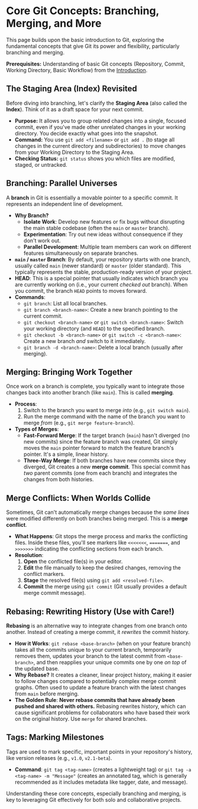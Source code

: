 # Core Git Concepts: Branching, Merging, and More

This page builds upon the basic introduction to Git, exploring the fundamental concepts that give Git its power and flexibility, particularly branching and merging.

**Prerequisites:** Understanding of basic Git concepts (Repository, Commit, Working Directory, Basic Workflow) from the [Introduction](./git-introduction.md).

## The Staging Area (Index) Revisited

Before diving into branching, let's clarify the **Staging Area** (also called the **Index**). Think of it as a draft space for your next commit.

- **Purpose:** It allows you to group related changes into a single, focused commit, even if you've made other unrelated changes in your working directory. You decide exactly what goes into the snapshot.
- **Command:** You use `git add <filename>` or `git add .` (to stage all changes in the current directory and subdirectories) to move changes from your Working Directory to the Staging Area.
- **Checking Status:** `git status` shows you which files are modified, staged, or untracked.

## Branching: Parallel Universes

A **branch** in Git is essentially a movable pointer to a specific commit. It represents an independent line of development.

- **Why Branch?**
    - **Isolate Work**: Develop new features or fix bugs without disrupting the main stable codebase (often the `main` or `master` branch).
    - **Experimentation**: Try out new ideas without consequence if they don't work out.
    - **Parallel Development**: Multiple team members can work on different features simultaneously on separate branches.
- **`main` / `master` Branch**: By default, your repository starts with one branch, usually called `main` (newer standard) or `master` (older standard). This typically represents the stable, production-ready version of your project.
- **HEAD**: This is a special pointer that usually indicates which branch you are currently working on (i.e., your current *checked out* branch). When you commit, the branch `HEAD` points to moves forward.
- **Commands**:
    - `git branch`: List all local branches.
    - `git branch <branch-name>`: Create a new branch pointing to the current commit.
    - `git checkout <branch-name>` or `git switch <branch-name>`: Switch your working directory (and `HEAD`) to the specified branch.
    - `git checkout -b <branch-name>` or `git switch -c <branch-name>`: Create a new branch *and* switch to it immediately.
    - `git branch -d <branch-name>`: Delete a local branch (usually after merging).

## Merging: Bringing Work Together

Once work on a branch is complete, you typically want to integrate those changes back into another branch (like `main`). This is called **merging**.

- **Process**:
    1.  Switch to the branch you want to merge *into* (e.g., `git switch main`).
    2.  Run the merge command with the name of the branch you want to merge *from* (e.g., `git merge feature-branch`).
- **Types of Merges**:
    * **Fast-Forward Merge**: If the target branch (`main`) hasn't diverged (no new commits) since the feature branch was created, Git simply moves the `main` pointer forward to match the feature branch's pointer. It's a simple, linear history.
    * **Three-Way Merge**: If both branches have new commits since they diverged, Git creates a new **merge commit**. This special commit has *two* parent commits (one from each branch) and integrates the changes from both histories.

## Merge Conflicts: When Worlds Collide

Sometimes, Git can't automatically merge changes because the *same lines* were modified differently on both branches being merged. This is a **merge conflict**.

- **What Happens**: Git stops the merge process and marks the conflicting files. Inside these files, you'll see markers like `<<<<<<<`, `=======`, and `>>>>>>>` indicating the conflicting sections from each branch.
- **Resolution**:
    1.  **Open** the conflicted file(s) in your editor.
    2.  **Edit** the file manually to keep the desired changes, removing the conflict markers.
    3.  **Stage** the resolved file(s) using `git add <resolved-file>`.
    4.  **Commit** the merge using `git commit` (Git usually provides a default merge commit message).

## Rebasing: Rewriting History (Use with Care!)

**Rebasing** is an alternative way to integrate changes from one branch onto another. Instead of creating a merge commit, it *rewrites* the commit history.

- **How it Works**: `git rebase <base-branch>` (when on your feature branch) takes all the commits unique to your current branch, temporarily removes them, updates your branch to the latest commit from `<base-branch>`, and then reapplies your unique commits one by one *on top* of the updated base.
- **Why Rebase?** It creates a cleaner, linear project history, making it easier to follow changes compared to potentially complex merge commit graphs. Often used to update a feature branch with the latest changes from `main` before merging.
- **The Golden Rule**: **Never rebase commits that have already been pushed and shared with others.** Rebasing rewrites history, which can cause significant problems for collaborators who have based their work on the original history. Use `merge` for shared branches.

## Tags: Marking Milestones

Tags are used to mark specific, important points in your repository's history, like version releases (e.g., `v1.0`, `v2.1-beta`).

- **Command**: `git tag <tag-name>` (creates a lightweight tag) or `git tag -a <tag-name> -m "Message"` (creates an annotated tag, which is generally recommended as it includes metadata like tagger, date, and message).

Understanding these core concepts, especially branching and merging, is key to leveraging Git effectively for both solo and collaborative projects.

